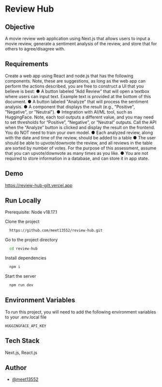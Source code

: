
# Review Hub

## Objective

A movie review web application using Next.js that allows users to input a movie review, generate a sentiment analysis of the review, and store that for others to agree/disagree with.

## Requirements

Create a web app using React and node.js that has the following components. Note, these are
suggestions, as long as the web app can perform the actions described, you are free to
construct a UI that you believe is best:
● A button labeled “Add Review” that will open a textbox where users can input text.
Example text is provided at the bottom of this document.
● A button labeled "Analyze" that will process the sentiment analysis.
● A component that displays the result (e.g., "Positive", "Negative", or "Neutral").
● Integration with AI/ML tool, such as HuggingFace. Note, each tool outputs a different value, and you
may need to set thresholds for “Positive”, “Negative”, or “Neutral” outputs. Call the API
when the “Analyze” button is clicked and display the result on the frontend. You do NOT
need to train your own model.
● Each analyzed review, along with the date and time of the review, should be added to a
table
● The user should be able to upvote/downvote the review, and all reviews in the table are
sorted by number of votes. For the purpose of this assessment, assume that you can
upvote/downvote as many times as you like.
● You are not required to store information in a database, and can store it in app state.

## Demo

https://review-hub-gilt.vercel.app


## Run Locally

Prerequisite: Node v18.17.1

Clone the project

```bash
  https://github.com/meet13552/review-hub.git
```

Go to the project directory

```bash
  cd review-hub
```

Install dependencies

```bash
  npm i
```

Start the server

```bash
  npm run dev
```


## Environment Variables

To run this project, you will need to add the following environment variables to your .env.local file

`HUGGINGFACE_API_KEY`

## Tech Stack

Next.js, React.js


## Author

- [@meet13552](https://www.github.com/meet13552)

